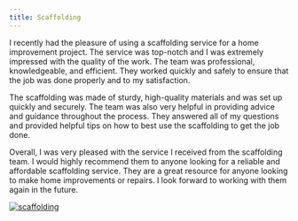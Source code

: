 ```yaml
---
title: Scaffolding
---
```


I recently had the pleasure of using a scaffolding service for a home improvement project. The service was top-notch and I was extremely impressed with the quality of the work. The team was professional, knowledgeable, and efficient. They worked quickly and safely to ensure that the job was done properly and to my satisfaction.

The scaffolding was made of sturdy, high-quality materials and was set up quickly and securely. The team was also very helpful in providing advice and guidance throughout the process. They answered all of my questions and provided helpful tips on how to best use the scaffolding to get the job done.

Overall, I was very pleased with the service I received from the scaffolding team. I would highly recommend them to anyone looking for a reliable and affordable scaffolding service. They are a great resource for anyone looking to make home improvements or repairs. I look forward to working with them again in the future.

[![scaffolding](<https://dabuttonfactory.com/button.png?t=CHECK+SERVICE&f=Noto+Sans-Bold&ts=26&tc=fff&hp=45&vp=20&c=11&bgt=unicolored&bgc=4bd42f>)](<https://londonexpertfinder.com/link>)